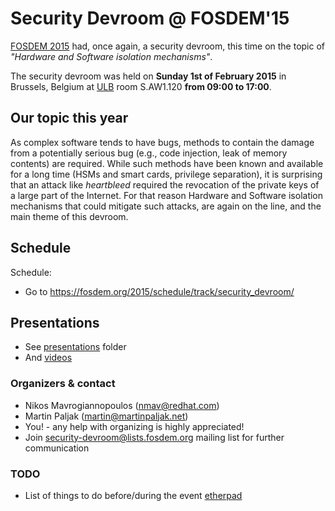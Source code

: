 # Security Devroom @ FOSDEM'15

[FOSDEM 2015](https://fosdem.org/2015/) had, once again, a security devroom, this time on the topic of _"Hardware and Software isolation mechanisms"_. 

The security devroom was held on **Sunday 1st of February 2015** in Brussels, Belgium at [ULB](http://www.ulb.ac.be/) room S.AW1.120 **from 09:00 to 17:00**.

## Our topic this year

As complex software tends to have bugs, methods to contain the damage from a
potentially serious bug (e.g., code injection, leak of memory contents) are 
required. While such methods have been known and available for a long time (HSMs and
smart cards, privilege separation), it is surprising that an attack like
_heartbleed_ required the revocation of the private keys of a large part of the
Internet. For that reason Hardware and Software isolation mechanisms that could
mitigate such attacks, are again on the line, and the main theme of this devroom. 

## Schedule

Schedule:

  - Go to https://fosdem.org/2015/schedule/track/security_devroom/

## Presentations

* See [presentations](./presentations) folder
* And [videos](https://video.fosdem.org/2015/devroom-security_devroom/)

### Organizers & contact

  * Nikos Mavrogiannopoulos (nmav@redhat.com)
  * Martin Paljak (martin@martinpaljak.net)
  * You! - any help with organizing is highly appreciated!
  * Join [security-devroom@lists.fosdem.org](https://lists.fosdem.org/listinfo/security-devroom) mailing list for further communication

### TODO
  * List of things to do before/during the event [etherpad](https://piratenpad.de/f7bOkTtAa2)

